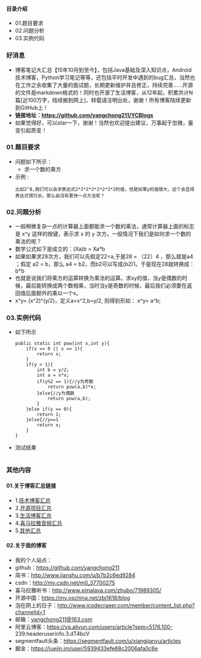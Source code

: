 #### 目录介绍
- 01.题目要求
- 02.问题分析
- 03.实例代码



### 好消息
- 博客笔记大汇总【15年10月到至今】，包括Java基础及深入知识点，Android技术博客，Python学习笔记等等，还包括平时开发中遇到的bug汇总，当然也在工作之余收集了大量的面试题，长期更新维护并且修正，持续完善……开源的文件是markdown格式的！同时也开源了生活博客，从12年起，积累共计N篇[近100万字，陆续搬到网上]，转载请注明出处，谢谢！所有博客陆续更新到GitHub上！
- **链接地址：https://github.com/yangchong211/YCBlogs**
- 如果觉得好，可以star一下，谢谢！当然也欢迎提出建议，万事起于忽微，量变引起质变！



### 01.题目要求
- 问题如下所示：
    - 求一个数的乘方
- 示例 :
    ```
    比如2^8,我们可以会求表达式2*2*2*2*2*2*2*2的值，但是如果y的值很大，这个会显得表达式很冗长。那么由没有更快一点方法呢？
    ```


### 02.问题分析
- 一般稍微复杂一点的计算器上面都能求一个数的乘法，通常计算器上面的标志是 x^y 这样的按键，表示求 x 的 y 次方。一般情况下我们是如何求一个数的乘法的呢？
- 数学公式如下是成立的：(Xa)b = Xa*b
- 如果如果求28次方，我们可以先假定22=a,于是28 = （22）4 ，那么就是a4 ；假定 a2 = b，那么 a4 = b2，而b2可以写成(b2)1。于是现在28就转换成：b*b
- 也就是说我们将乘方的运算转换为乘法的运算。求xy的值，当y是偶数的时候，最后能转换成两个数相乘，当时当y是奇数的时候，最后我们必须要在返回值后面额外的乘以一个x。
- x^y= (x^2)^(y/2)，定义a=x^2,b=y/2, 则得到形如： x^y= a^b;


### 03.实例代码
- 如下所示
    ```
    public static int pow(int x,int y){
        if(x == 0 || x == 1){
            return x;
        }
        if(y > 1){
            int b = y/2;
            int a = x*x;
            if(y%2 == 1){//y为奇数
                return pow(a,b)*x;
            }else{//y为偶数
                return pow(a,b);
            }
        }else if(y == 0){
            return 1;
        }else{//y==1
            return x;
        }
    }
    ```
- 测试结果
    ```

    ```



### 其他内容
#### 01.关于博客汇总链接
- 1.[技术博客汇总](https://www.jianshu.com/p/614cb839182c)
- 2.[开源项目汇总](https://blog.csdn.net/m0_37700275/article/details/80863574)
- 3.[生活博客汇总](https://blog.csdn.net/m0_37700275/article/details/79832978)
- 4.[喜马拉雅音频汇总](https://www.jianshu.com/p/f665de16d1eb)
- 5.[其他汇总](https://www.jianshu.com/p/53017c3fc75d)



#### 02.关于我的博客
- 我的个人站点：
- github：https://github.com/yangchong211
- 简书：http://www.jianshu.com/u/b7b2c6ed9284
- csdn：http://my.csdn.net/m0_37700275
- 喜马拉雅听书：http://www.ximalaya.com/zhubo/71989305/
- 开源中国：https://my.oschina.net/zbj1618/blog
- 泡在网上的日子：http://www.jcodecraeer.com/member/content_list.php?channelid=1
- 邮箱：yangchong211@163.com
- 阿里云博客：https://yq.aliyun.com/users/article?spm=5176.100- 239.headeruserinfo.3.dT4bcV
- segmentfault头条：https://segmentfault.com/u/xiangjianyu/articles
- 掘金：https://juejin.im/user/5939433efe88c2006afa0c6e










